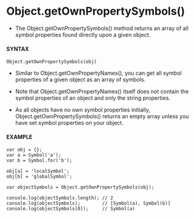 # Object.getOwnPropertySymbols()

- The Object.getOwnPropertySymbols() method returns an array of all symbol properties found directly upon a given object.

#### **SYNTAX**

```
Object.getOwnPropertySymbols(obj)
```

- Similar to Object.getOwnPropertyNames(), you can get all symbol properties of a given object as an array of symbols.
- Note that Object.getOwnPropertyNames() itself does not contain the symbol properties of an object and only the string properties.

- As all objects have no own symbol properties initially, Object.getOwnPropertySymbols() returns an empty array unless you have set symbol properties on your object.

#### **EXAMPLE**

```
var obj = {};
var a = Symbol('a');
var b = Symbol.for('b');

obj[a] = 'localSymbol';
obj[b] = 'globalSymbol';

var objectSymbols = Object.getOwnPropertySymbols(obj);

console.log(objectSymbols.length); // 2
console.log(objectSymbols);        // [Symbol(a), Symbol(b)]
console.log(objectSymbols[0]);     // Symbol(a)
```
